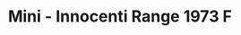 ---
    title: Mini - Innocenti Range 1973 F
    slug: Mini---Innocenti-Range-1973-F
    description:
    code: Mini---Innocenti-Range-1973-F
    image: https://cmdiy-archive.s3.us-east-1.amazonaws.com/adverts/images/Mini+-+Innocenti+Range+1973+F.jpeg
    download: https://cmdiy-archive.s3.us-east-1.amazonaws.com/adverts/documents/Mini+-+Innocenti+Range+1973+F.pdf
---